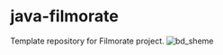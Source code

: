 # java-filmorate
Template repository for Filmorate project.
![bd_sheme](https://github.com/AndreySalov/java-filmorate/assets/122516524/84687c0e-93a8-452f-a116-8a357589ddb4)
